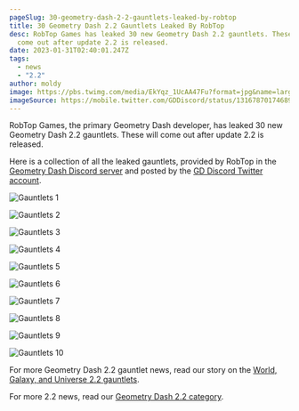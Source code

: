```yaml
---
pageSlug: 30-geometry-dash-2-2-gauntlets-leaked-by-robtop
title: 30 Geometry Dash 2.2 Gauntlets Leaked By RobTop
desc: RobTop Games has leaked 30 new Geometry Dash 2.2 gauntlets. These will
  come out after update 2.2 is released.
date: 2023-01-31T02:40:01.247Z
tags:
  - news
  - "2.2"
author: moldy
image: https://pbs.twimg.com/media/EkYqz_1UcAA47Fu?format=jpg&name=large
imageSource: https://mobile.twitter.com/GDDiscord/status/1316787017468919808
---
```

RobTop Games, the primary Geometry Dash developer, has leaked 30 new Geometry Dash 2.2 gauntlets. These will come out after update 2.2 is released.

Here is a collection of all the leaked gauntlets, provided by RobTop in the [Geometry Dash Discord server](/posts/geometry-dash-discord-server-how-to-join-request-levels/) and posted by the [GD Discord Twitter account](https://mobile.twitter.com/GDDiscord/status/1316786782592135168).

![Gauntlets 1](https://pbs.twimg.com/media/EkYqmTaVoAApIx6?format=jpg&name=large)

![Gauntlets 2](https://pbs.twimg.com/media/EkYqmY7VgAAVmoG?format=jpg&name=large)

![Gauntlets 3](https://pbs.twimg.com/media/EkYqmVEVkAAeiVE?format=jpg&name=large)

![Gauntlets 4](https://pbs.twimg.com/media/EkYqmWqU8AMkIAn?format=jpg&name=large)

![Gauntlets 5](https://pbs.twimg.com/media/EkYqwGEU0AAvGIZ?format=jpg&name=large)

![Gauntlets 6](https://pbs.twimg.com/media/EkYqwIOVgAMKJo_?format=jpg&name=large)

![Gauntlets 7](https://pbs.twimg.com/media/EkYqwJRU8AIxCt2?format=jpg&name=large)

![Gauntlets 8](https://pbs.twimg.com/media/EkYqwLTUYAA7U-1?format=jpg&name=large)

![Gauntlets 9](https://pbs.twimg.com/media/EkYqz_1UcAA47Fu?format=jpg&name=large)

![Gauntlets 10](https://pbs.twimg.com/media/EkYqz_1UcAA47Fu?format=jpg&name=large)

For more Geometry Dash 2.2 gauntlet news, read our story on the [World, Galaxy, and Universe 2.2 gauntlets](/posts/geometry-dash-2-2-world-galaxy-universe-gauntlets/).

For more 2.2 news, read our [Geometry Dash 2.2 category](/categories/2.2/).